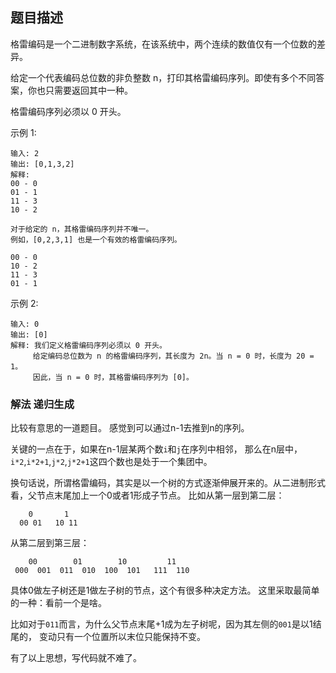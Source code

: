 ## 题目描述
格雷编码是一个二进制数字系统，在该系统中，两个连续的数值仅有一个位数的差异。

给定一个代表编码总位数的非负整数 n，打印其格雷编码序列。即使有多个不同答案，你也只需要返回其中一种。

格雷编码序列必须以 0 开头。

示例 1:
```
输入: 2
输出: [0,1,3,2]
解释:
00 - 0
01 - 1
11 - 3
10 - 2

对于给定的 n，其格雷编码序列并不唯一。
例如，[0,2,3,1] 也是一个有效的格雷编码序列。

00 - 0
10 - 2
11 - 3
01 - 1
```
示例 2:
```
输入: 0
输出: [0]
解释: 我们定义格雷编码序列必须以 0 开头。
     给定编码总位数为 n 的格雷编码序列，其长度为 2n。当 n = 0 时，长度为 20 = 1。
     因此，当 n = 0 时，其格雷编码序列为 [0]。
```

### 解法 递归生成
比较有意思的一道题目。
感觉到可以通过n-1去推到n的序列。

关键的一点在于，如果在n-1层某两个数`i`和`j`在序列中相邻，
那么在n层中，`i*2`,`i*2+1`,`j*2`,`j*2+1`这四个数也是处于一个集团中。

换句话说，所谓格雷编码，其实是以一个树的方式逐渐伸展开来的。从二进制形式看，父节点末尾加上一个0或者1形成子节点。
比如从第一层到第二层：
```text
    0       1
  00 01   10 11
```
从第二层到第三层：
```text
    00        01        10         11
 000  001  011  010  100  101   111  110
```
具体0做左子树还是1做左子树的节点，这个有很多种决定方法。
这里采取最简单的一种：看前一个是啥。

比如对于`011`而言，为什么父节点末尾+1成为左子树呢，因为其左侧的`001`是以1结尾的，
变动只有一个位置所以末位只能保持不变。

有了以上思想，写代码就不难了。